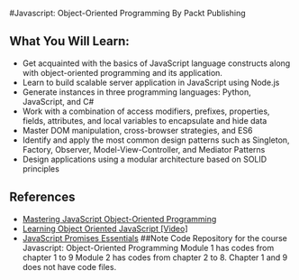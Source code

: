 #Javascript: Object-Oriented Programming By Packt Publishing
## What You Will Learn:
* Get acquainted with the basics of JavaScript language constructs along with object-oriented programming and its application.
* Learn to build scalable server application in JavaScript using Node.js
* Generate instances in three programming languages: Python, JavaScript, and C#
* Work with a combination of access modifiers, prefixes, properties, fields, attributes, and local variables to encapsulate and hide data
* Master DOM manipulation, cross-browser strategies, and ES6
* Identify and apply the most common design patterns such as Singleton, Factory, Observer, Model-View-Controller, and Mediator Patterns
* Design applications using a modular architecture based on SOLID principles


## References
* [Mastering JavaScript Object-Oriented Programming](https://www.packtpub.com/web-development/mastering-javascript-object-oriented-programming?utm_source=github&utm_medium=repository&utm_campaign=9781785889103)
* [Learning Object Oriented JavaScript [Video]](https://www.packtpub.com/web-development/learning-object-oriented-javascript-video?utm_source=github&utm_medium=repository&utm_campaign=9781783554331...(video))
* [JavaScript Promises Essentials](https://www.packtpub.com/application-development/javascript-promises-essentials?utm_source=github&utm_medium=repository&utm_campaign=9781783985647)
##Note
Code Repository for the course Javascript: Object-Oriented Programming
Module 1 has codes from chapter 1 to 9
Module 2 has codes from chapter 2 to 8. Chapter 1 and 9 does not have code files.

